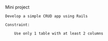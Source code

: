Mini project

    Develop a simple CRUD app using Rails

    Constraint:

        Use only 1 table with at least 2 columns
